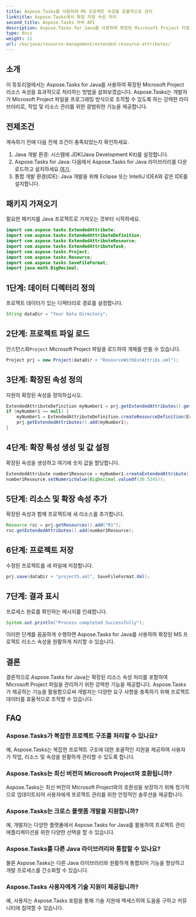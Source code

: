 ```yaml
---
title: Aspose.Tasks를 사용하여 MS 프로젝트 속성을 효율적으로 관리
linktitle: Aspose.Tasks에서 확장 자원 속성 처리
second_title: Aspose.Tasks 자바 API
description: Aspose.Tasks for Java를 사용하여 확장된 Microsoft Project 자원 속성을 효율적으로 처리하는 방법을 알아보세요. 쉬운 단계 및 포괄적인 가이드.
type: docs
weight: 11
url: /ko/java/resource-management/extended-resource-attributes/
---
```

## 소개
이 튜토리얼에서는 Aspose.Tasks for Java를 사용하여 확장된 Microsoft Project 리소스 속성을 효과적으로 처리하는 방법을 살펴보겠습니다. Aspose.Tasks는 개발자가 Microsoft Project 파일을 프로그래밍 방식으로 조작할 수 있도록 하는 강력한 라이브러리로, 작업 및 리소스 관리를 위한 광범위한 기능을 제공합니다.
## 전제조건
계속하기 전에 다음 전제 조건이 충족되었는지 확인하세요.
1. Java 개발 환경: 시스템에 JDK(Java Development Kit)를 설정합니다.
2.  Aspose.Tasks for Java: 다음에서 Aspose.Tasks for Java 라이브러리를 다운로드하고 설치하세요.[여기](https://releases.aspose.com/tasks/java/).
3. 통합 개발 환경(IDE): Java 개발을 위해 Eclipse 또는 IntelliJ IDEA와 같은 IDE를 설치합니다.

## 패키지 가져오기
필요한 패키지를 Java 프로젝트로 가져오는 것부터 시작하세요. 
```java
import com.aspose.tasks.ExtendedAttribute;
import com.aspose.tasks.ExtendedAttributeDefinition;
import com.aspose.tasks.ExtendedAttributeResource;
import com.aspose.tasks.ExtendedAttributeTask;
import com.aspose.tasks.Project;
import com.aspose.tasks.Resource;
import com.aspose.tasks.SaveFileFormat;
import java.math.BigDecimal;
```
## 1단계: 데이터 디렉터리 정의
프로젝트 데이터가 있는 디렉터리로 경로를 설정합니다.
```java
String dataDir = "Your Data Directory";
```
## 2단계: 프로젝트 파일 로드
 인스턴스화`Project` Microsoft Project 파일을 로드하여 개체를 만들 수 있습니다.
```java
Project prj = new Project(dataDir + "ResourceWithExtAttribs.xml");
```
## 3단계: 확장된 속성 정의
자원의 확장된 속성을 정의하십시오.
```java
ExtendedAttributeDefinition myNumber1 = prj.getExtendedAttributes().getById((int) ExtendedAttributeTask.Number1);
if (myNumber1 == null) {
    myNumber1 = ExtendedAttributeDefinition.createResourceDefinition(ExtendedAttributeResource.Number1, "Age");
    prj.getExtendedAttributes().add(myNumber1);
}
```
## 4단계: 확장 특성 생성 및 값 설정
확장된 속성을 생성하고 여기에 숫자 값을 할당합니다.
```java
ExtendedAttribute number1Resource = myNumber1.createExtendedAttribute();
number1Resource.setNumericValue(BigDecimal.valueOf(30.5345));
```
## 5단계: 리소스 및 확장 속성 추가
확장된 속성과 함께 프로젝트에 새 리소스를 추가합니다.
```java
Resource rsc = prj.getResources().add("R1");
rsc.getExtendedAttributes().add(number1Resource);
```
## 6단계: 프로젝트 저장
수정된 프로젝트를 새 파일에 저장합니다.
```java
prj.save(dataDir + "project5.xml", SaveFileFormat.Xml);
```
## 7단계: 결과 표시
프로세스 완료를 확인하는 메시지를 인쇄합니다.
```java
System.out.println("Process completed Successfully");
```
이러한 단계를 꼼꼼하게 수행하면 Aspose.Tasks for Java를 사용하여 확장된 MS 프로젝트 리소스 속성을 원활하게 처리할 수 있습니다.

## 결론
결론적으로 Aspose.Tasks for Java는 확장된 리소스 속성 처리를 포함하여 Microsoft Project 파일을 관리하기 위한 강력한 기능을 제공합니다. Aspose.Tasks가 제공하는 기능을 활용함으로써 개발자는 다양한 요구 사항을 충족하기 위해 프로젝트 데이터를 효율적으로 조작할 수 있습니다.
## FAQ
### Aspose.Tasks가 복잡한 프로젝트 구조를 처리할 수 있나요?
예, Aspose.Tasks는 복잡한 프로젝트 구조에 대한 포괄적인 지원을 제공하여 사용자가 작업, 리소스 및 속성을 원활하게 관리할 수 있도록 합니다.
### Aspose.Tasks는 최신 버전의 Microsoft Project와 호환됩니까?
Aspose.Tasks는 최신 버전의 Microsoft Project와의 호환성을 보장하기 위해 정기적으로 업데이트되어 사용자에게 프로젝트 관리를 위한 안정적인 솔루션을 제공합니다.
### Aspose.Tasks는 크로스 플랫폼 개발을 지원합니까?
예, 개발자는 다양한 플랫폼에서 Aspose.Tasks for Java를 활용하여 프로젝트 관리 애플리케이션을 위한 다양한 선택을 할 수 있습니다.
### Aspose.Tasks를 다른 Java 라이브러리와 통합할 수 있나요?
물론 Aspose.Tasks는 다른 Java 라이브러리와 원활하게 통합되어 기능을 향상하고 개발 프로세스를 간소화할 수 있습니다.
### Aspose.Tasks 사용자에게 기술 지원이 제공됩니까?
예, 사용자는 Aspose.Tasks 포럼을 통해 기술 지원에 액세스하여 도움을 구하고 커뮤니티에 참여할 수 있습니다.